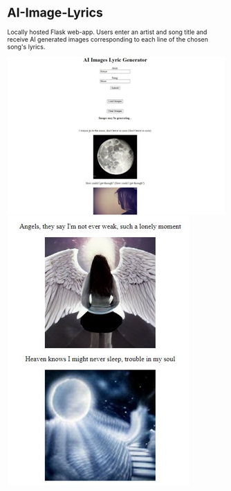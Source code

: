 # AI-Image-Lyrics
Locally hosted Flask web-app. Users enter an artist and song title and receive AI generated images corresponding to each line of the chosen song's lyrics.

<img src="readme_images/AI Images Lyric Generator.JPG"></img>
<img src="readme_images/moreimages.JPG"></img>
